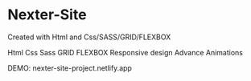 # Nexter-Site

Created with Html and Css/SASS/GRID/FLEXBOX

Html
Css
Sass
GRID
FLEXBOX
Responsive design
Advance Animations

DEMO: nexter-site-project.netlify.app

